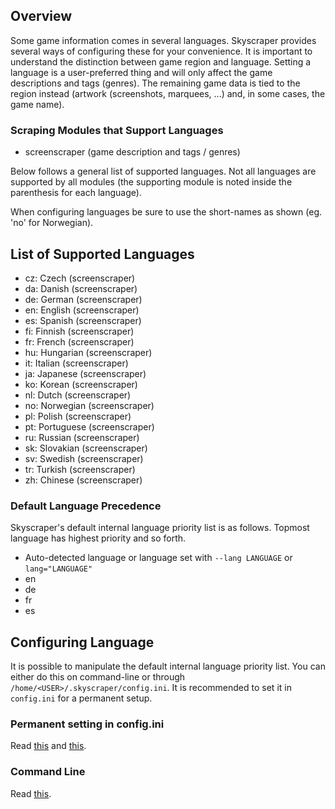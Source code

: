 ## Overview

Some game information comes in several languages. Skyscraper provides several ways of configuring these for your convenience. It is important to understand the distinction between game region and language. Setting a language is a user-preferred thing and will only affect the game descriptions and tags (genres). The remaining game data is tied to the region instead (artwork (screenshots, marquees, ...) and, in some cases, the game name).

### Scraping Modules that Support Languages

-   screenscraper (game description and tags / genres)

Below follows a general list of supported languages. Not all languages are supported by all modules (the supporting module is noted inside the parenthesis for each language).

When configuring languages be sure to use the short-names as shown (eg. 'no' for Norwegian).

## List of Supported Languages

-   cz: Czech (screenscraper)
-   da: Danish (screenscraper)
-   de: German (screenscraper)
-   en: English (screenscraper)
-   es: Spanish (screenscraper)
-   fi: Finnish (screenscraper)
-   fr: French (screenscraper)
-   hu: Hungarian (screenscraper)
-   it: Italian (screenscraper)
-   ja: Japanese (screenscraper)
-   ko: Korean (screenscraper)
-   nl: Dutch (screenscraper)
-   no: Norwegian (screenscraper)
-   pl: Polish (screenscraper)
-   pt: Portuguese (screenscraper)
-   ru: Russian (screenscraper)
-   sk: Slovakian (screenscraper)
-   sv: Swedish (screenscraper)
-   tr: Turkish (screenscraper)
-   zh: Chinese (screenscraper)

### Default Language Precedence

Skyscraper's default internal language priority list is as follows. Topmost language has highest priority and so forth.

-   Auto-detected language or language set with `--lang LANGUAGE` or `lang="LANGUAGE"`
-   en
-   de
-   fr
-   es

## Configuring Language

It is possible to manipulate the default internal language priority list. You can either do this on command-line or through `/home/<USER>/.skyscraper/config.ini`. It is recommended to set it in `config.ini` for a permanent setup.

### Permanent setting in config.ini

Read [this](CONFIGINI.md#lang) and [this](CONFIGINI.md#langprios).

### Command Line

Read [this](CLIHELP.md#-lang-code).
